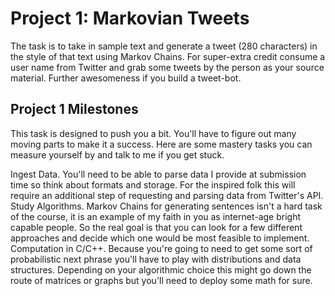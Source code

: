 # Project 1: Markovian Tweets
The task is to take in sample text and generate a tweet (280 characters) in the style of that text using Markov Chains. For super-extra credit consume a user name from Twitter and grab some tweets by the person as your source material. Further awesomeness if you build a tweet-bot.

## Project 1 Milestones
This task is designed to push you a bit. You'll have to figure out many moving parts to make it a success. Here are some mastery tasks you can measure yourself by and talk to me if you get stuck.

Ingest Data. You'll need to be able to parse data I provide at submission time so think about formats and storage. For the inspired folk this will require an additional step of requesting and parsing data from Twitter's API.
Study Algorithms. Markov Chains for generating sentences isn't a hard task of the course, it is an example of my faith in you as internet-age bright capable people. So the real goal is that you can look for a few different approaches and decide which one would be most feasible to implement.
Computation in C/C++. Because you're going to need to get some sort of probabilistic next phrase you'll have to play with distributions and data structures. Depending on your algorithmic choice this might go down the route of matrices or graphs but you'll need to deploy some math for sure.
